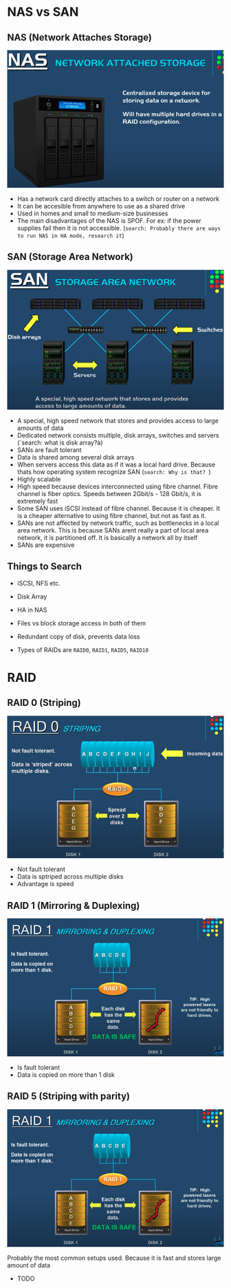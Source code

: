 # NAS vs SAN
## NAS (Network Attaches Storage)

![](images/1.png)

- Has a network card directly attaches to a switch or router on a network
- It can be accesible from anywhere to use as a shared drive
- Used in homes and small to medium-size businesses
- The main disadvantages of the NAS is SPOF. For ex: if the power supplies fail then it is not accessible. (`search: Probably there are ways to run NAS in HA mode, research it`)

## SAN (Storage Area Network)

![](images/2.png)
- A special, high speed network that stores and provides access to large amounts of data
- Dedicated network consists multiple, disk arrays, switches and servers (`search: what is disk array?à) 
- SANs are fault tolerant
- Data is shared among several disk arrays
- When servers access this data as if it was a local hard drive. Because thats how operating system recognize SAN (`search: Why is that? `)
- Highly scalable
- High speed because devices interconnected using fibre channel. Fibre channel is fiber optics. Speeds between 2Gbit/s - 128 Gbit/s, it is extremely fast
- Some SAN uses iSCSI instead of fibre channel. Because it is cheaper. It is a cheaper alternative to using fibre channel, but not as fast as it.
- SANs are not affected by network traffic, such as bottlenecks in a local area network. This is because SANs arent really a part of local area network, it is partitioned off.
It is basically a network all by itself
- SANs are expensive

## Things to Search
- iSCSI, NFS etc.
- Disk Array
- HA in NAS
- Files vs block storage access in both of them

- Redundant copy of disk, prevents data loss
- Types of RAIDs are `RAID0`, `RAID1`, `RAID5`, `RAID10`

# RAID
## RAID 0 (Striping)

![](images/3.png)

- Not fault tolerant
- Data is sptriped across multiple disks
- Advantage is speed

## RAID 1 (Mirroring & Duplexing)

![](images/4.png)

- Is fault tolerant
- Data is copied on more than 1 disk

## RAID 5 (Striping with parity)

![](images/4.png)

Probably the most common setups used. Because it is fast and stores large amount of data
- TODO